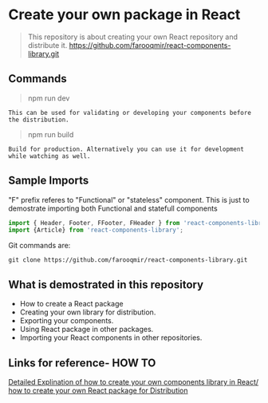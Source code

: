 # Create your own package in React
> This repository is about creating your own React repository and distribute it. https://github.com/farooqmir/react-components-library.git

 
## Commands
> npm run dev
  ```
  This can be used for validating or developing your components before the distribution.
  ```

> npm run build
  ```
  Build for production. Alternatively you can use it for development while watching as well.
  ```
  
## Sample Imports
"F" prefix referes to "Functional" or "stateless" component. This is just to demostrate importing both Functional and statefull components

  ```js
 import { Header, Footer, FFooter, FHeader } from 'react-components-library';
 import {Article} from 'react-components-library';
  ```
  
Git commands are:
```
git clone https://github.com/farooqmir/react-components-library.git
```

## What is demostrated in this repository
- How to create a React package
- Creating your own library for distribution.
- Exporting your components.
- Using React package in other packages.
- Importing your React components in other repositories.


## Links for reference- HOW TO
[Detailed Explination of how to create your own components library in React/ how to create your own React package for Distribution](https://medium.com/@farooqmajid/how-to-create-you-own-react-components-library-or-package-3558348cb746)
